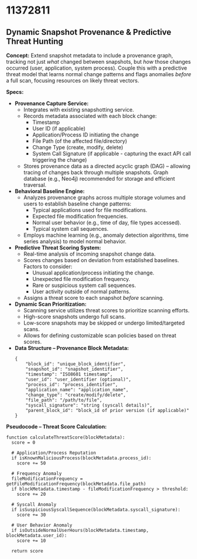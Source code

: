 # 11372811

## Dynamic Snapshot Provenance & Predictive Threat Hunting

**Concept:** Extend snapshot metadata to include a provenance graph, tracking not just *what* changed between snapshots, but *how* those changes occurred (user, application, system process). Couple this with a predictive threat model that learns normal change patterns and flags anomalies *before* a full scan, focusing resources on likely threat vectors.

**Specs:**

*   **Provenance Capture Service:**
    *   Integrates with existing snapshotting service.
    *   Records metadata associated with each block change:
        *   Timestamp
        *   User ID (if applicable)
        *   Application/Process ID initiating the change
        *   File Path (of the affected file/directory)
        *   Change Type (create, modify, delete)
        *   System Call Signature (if applicable - capturing the exact API call triggering the change)
    *   Stores provenance data as a directed acyclic graph (DAG) – allowing tracing of changes back through multiple snapshots.  Graph database (e.g., Neo4j) recommended for storage and efficient traversal.
*   **Behavioral Baseline Engine:**
    *   Analyzes provenance graphs across multiple storage volumes and users to establish baseline change patterns:
        *   Typical applications used for file modifications.
        *   Expected file modification frequencies.
        *   Normal user behavior (e.g., time of day, file types accessed).
        *   Typical system call sequences.
    *   Employs machine learning (e.g., anomaly detection algorithms, time series analysis) to model normal behavior.
*   **Predictive Threat Scoring System:**
    *   Real-time analysis of incoming snapshot change data.
    *   Scores changes based on deviation from established baselines. Factors to consider:
        *   Unusual application/process initiating the change.
        *   Unexpected file modification frequency.
        *   Rare or suspicious system call sequences.
        *   User activity outside of normal patterns.
    *   Assigns a threat score to each snapshot *before* scanning.
*   **Dynamic Scan Prioritization:**
    *   Scanning service utilizes threat scores to prioritize scanning efforts.
    *   High-score snapshots undergo full scans.
    *   Low-score snapshots may be skipped or undergo limited/targeted scans.
    *   Allows for defining customizable scan policies based on threat scores.
* **Data Structure – Provenance Block Metadata:**
    ```
    {
        "block_id": "unique_block_identifier",
        "snapshot_id": "snapshot_identifier",
        "timestamp": "ISO8601 timestamp",
        "user_id": "user_identifier (optional)",
        "process_id": "process_identifier",
        "application_name": "application_name",
        "change_type": "create/modify/delete",
        "file_path": "/path/to/file",
        "syscall_signature": "string (syscall details)",
        "parent_block_id": "block_id of prior version (if applicable)"
    }
    ```

**Pseudocode – Threat Score Calculation:**

```
function calculateThreatScore(blockMetadata):
  score = 0

  # Application/Process Reputation
  if isKnownMaliciousProcess(blockMetadata.process_id):
    score += 50

  # Frequency Anomaly
  fileModificationFrequency = getFileModificationFrequency(blockMetadata.file_path)
  if blockMetadata.timestamp - fileModificationFrequency > threshold:
    score += 20

  # Syscall Anomaly
  if isSuspiciousSyscallSequence(blockMetadata.syscall_signature):
    score += 30

  # User Behavior Anomaly
  if isOutsideNormalUserHours(blockMetadata.timestamp, blockMetadata.user_id):
    score += 10

  return score
```